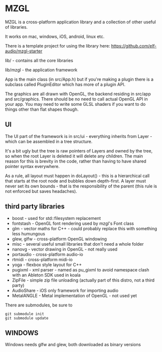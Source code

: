 # MZGL

MZGL is a cross-platform application library and a collection of other useful of libraries. 

It works on mac, windows, iOS, android, linux etc.

There is a template project for using the library here: https://github.com/elf-audio/mzgl-starter

lib/ - contains all the core libraries

lib/mzgl - the application framework

App is the main class (in src/App.h) but if you're making a plugin there is a subclass called PluginEditor which has more of a plugin API.

The graphics are all drawn with OpenGL, the backend residing in src/app and src/graphics. There should be no need to call actual OpenGL API in your app. You may need to write some GLSL shaders if you want to do things other than flat shapes though.

## UI
The UI part of the framework is in src/ui - everything inherits from Layer - which can be assembled in a tree structure.

It's a bit ugly but the tree is raw pointers of Layers and owned by the tree, so when the root Layer is deleted it will delete any children. The main reason for this is brevity in the code, rather than having to have shared pointer syntax everywhere.

As a rule, all layout must happen in doLayout() - this is a hierarchical call that starts at the root node and bubbles down depth-first. A layer must never set its own bounds - that is the responsibility of the parent (this rule is not enforced but saves headaches).

## third party libraries
* boost - used for std::filesystem replacement
* fontstash - OpenGL font rendering used by mzgl's Font class
* glm - vector maths for C++ - could probably replace this with something less humungous
* glew, glfw - cross-platform OpenGL windowing
* misc - several useful small libraries that don't need a whole folder
* nanovg - vector drawing in OpenGL - not really used
* portaudio - cross-platform audio-io
* rtmidi - cross-platform midi-io
* yoga - flexbox style layout for C++
* pugixml - xml parser - named as pu_gixml to avoid namespace clash with an Ableton SDK used in koala 
* ZipFile - simple zip file unloading (actually part of this distro, not a third party)
* AudioShare - iOS only framework for importing audio 
* MetalANGLE - Metal implementation of OpenGL - not used yet

There are submodules, be sure to 
```
git submodule init
git submodule update
```

## WINDOWS

Windows needs glfw and glew, both downloaded as binary versions
